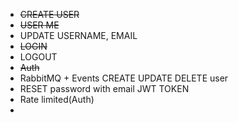 

- ~~CREATE USER~~
- ~~USER ME~~
- UPDATE USERNAME, EMAIL
- ~~LOGIN~~
- LOGOUT
- ~~Auth~~  
- RabbitMQ + Events CREATE UPDATE DELETE user
- RESET password with email JWT TOKEN
- Rate limited(Auth)
- 